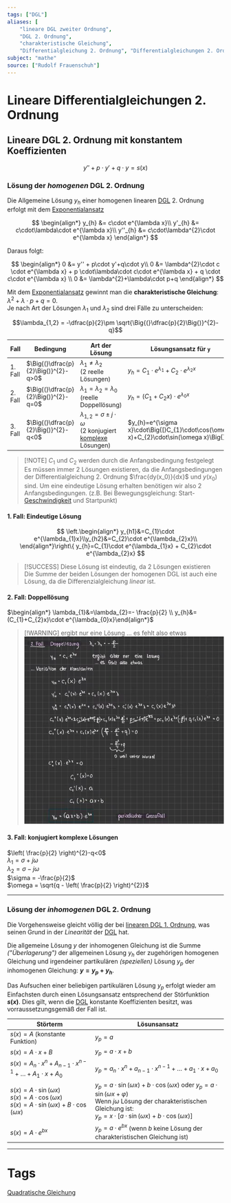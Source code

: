 ```yaml
---
tags: ["DGL"]
aliases: [
	"lineare DGL zweiter Ordnung",
	"DGL 2. Ordnung",
	"charakteristische Gleichung",
	"Differentialgleichung 2. Ordnung", "Differentialgleichungen 2. Ordnung"]
subject: "mathe"
source: ["Rudolf Frauenschuh"]
---
```


# Lineare Differentialgleichungen 2. Ordnung

## Lineare DGL 2. Ordnung mit konstantem Koeffizienten

$$y'' + p\cdot y'+q\cdot y=s(x) $$

### Lösung der *homogenen* DGL 2. Ordnung

Die Allgemeine Lösung $y_h$ einer homogenen linearen [DGL](../{MOC}%20DGL.md) 2. Ordnung erfolgt mit dem [Exponentialansatz](Exponentialansatz.md)

$$
\begin{align*}
	y_{h} &= c\cdot e^{\lambda x}\\
	y'_{h} &= c\cdot\lambda\cdot e^{\lambda x}\\
	y''_{h} &= c\cdot\lambda^{2}\cdot e^{\lambda x}
\end{align*}
$$

Daraus folgt:

$$
\begin{align*}
	0 &= y'' + p\cdot y'+q\cdot y\\
	0 &= \lambda^{2}\cdot c \cdot e^{\lambda x} + p \cdot\lambda\cdot c\cdot e^{\lambda x} + q \cdot c\cdot e^{\lambda x} \\
	0 &= \lambda^{2}+\lambda\cdot p+q
\end{align*}
$$

Mit dem [Exponentialansatz](Exponentialansatz.md) gewinnt man die **charakteristische Gleichung**: $\lambda^{2}+\lambda\cdot p+q=0$.  
Je nach Art der Lösungen $\lambda_{1}$ und $\lambda_{2}$ sind drei Fälle zu unterscheiden: 

$$\lambda_{1,2} = -\dfrac{p}{2}\pm \sqrt{\Big{(}\dfrac{p}{2}\Big{)}^{2}-q}$$

| Fall    | Bedingung                            | Art der Lösung                                                                                                 | Lösungsansatz für `y`                                                                    |
| ------- | ------------------------------------ | -------------------------------------------------------------------------------------------------------------- | ---------------------------------------------------------------------------------------- |
| 1. Fall | $\Big{(}\dfrac{p}{2}\Big{)}^{2}-q>0$ | $\lambda_1 \neq \lambda_2$ <br>(2 reelle Lösungen)                                                                 | $y_{h}= C_{1}\cdot e^{\lambda_{1}}+C_{2}\cdot e^{\lambda_{2}x}$                          |
| 2. Fall | $\Big{(}\dfrac{p}{2}\Big{)}^{2}-q=0$ | $\lambda_{1}=\lambda_{2}=\lambda_0$ <br>(reelle Doppellösung)                                                      | $y_{h}=(C_{1}+C_{2}x)\cdot e^{\lambda_{0}x}$                                             |
| 3. Fall | $\Big{(}\dfrac{p}{2}\Big{)}^{2}-q<0$ | $\lambda_{1,2}=\sigma\pm j\cdot\omega$ <br>(2 konjugiert [komplexe](Komplexe%20Zahlen.md) Lösungen) | $y_{h}=e^{\sigma x}\cdot\Big{[}C_{1}\cdot\cos(\omega x)+C_{2}\cdot\sin(\omega x)\Big{]}$ |

> [!NOTE] $C_{1}$ und $C_{2}$ werden durch die Anfangsbedingung festgelegt  
> Es müssen immer 2 Lösungen existieren, da die Anfangsbedingungen der Differentialgleichung 2. Ordnung $\frac{dy(x_0)}{dx}$ und $y(x_0)$ sind. Um eine eindeutige Lösung erhalten benötigen wir also 2 Anfangsbedingungen. (z.B. Bei Bewegungsgleichung: Start-[Geschwindigkeit](../../Physik/Kinematik.md) und Startpunkt)

#### 1. Fall: Eindeutige Lösung

$$
\left.\begin{align*}
y_{h1}&=C_{1}\cdot e^{\lambda_{1}x}\\y_{h2}&=C_{2}\cdot e^{\lambda_{2}x}\\
\end{align*}\right\{
y_{h}=C_{1}\cdot e^{\lambda_{1}x} + C_{2}\cdot e^{\lambda_{2}x}
$$

> [!SUCCESS] Diese Lösung ist eindeutig, da 2 Lösungen existieren  
> Die Summe der beiden Lösungen der homogenen DGL ist auch eine Lösung, da die Differenzialgleichung *linear* ist.

#### 2. Fall: Doppellösung

$\begin{align*} \lambda_{1}&=\lambda_{2}=- \frac{p}{2} \\ y_{h}&=(C_{1}+C_{2}x)\cdot e^{\lambda_{0}x}\end{align*}$

> [!WARNING] ergibt nur eine Lösung … es fehlt also etwas  
> ![Pasted image 20220601193117](../assets/Pasted%20image%2020220601193117.png)

#### 3. Fall: konjugiert komplexe Lösungen

$\left( \frac{p}{2} \right)^{2}-q<0$  
$\lambda_{1}=\sigma+j\omega$  
$\lambda_{2}=\sigma-j\omega$  
$\sigma = -\frac{p}{2}$  
$\omega = \sqrt{q - \left( \frac{p}{2} \right)^{2}}$

---

### Lösung der *inhomogenen* DGL 2. Ordnung

Die Vorgehensweise gleicht völlig der bei [linearen DGL 1. Ordnung](lineare%20DGL%201.%20Ordnung.md), was seinen Grund in der *Linearität* der [DGL](../{MOC}%20DGL.md) hat. 

Die allgemeine Lösung $y$ der inhomogenen Gleichung ist die Summe *("Überlagerung")* der allgemeinen Lösung $y_{h}$ der zugehörigen homogenen Gleichung und irgendeiner partikulären *(speziellen)* Lösung $y_{p}$ der inhomogenen Gleichung: **$y=y_{p}+y_{h}$**. 

Das Aufsuchen einer beliebigen partikulären Lösung $y_{p}$ erfolgt wieder am Einfachsten durch einen Lösungsansatz entsprechend der Störfunktion **$s(x)$**. Dies gilt, wenn die [DGL](../{MOC}%20DGL.md) konstante Koeffizienten besitzt, was vorraussetzungsgemäß der Fall ist. 

| Störterm                                                                                                       | Lösunsansatz                                                                                                                                                                                                             |
| -------------------------------------------------------------------------------------------------------------- | ------------------------------------------------------------------------------------------------------------------------------------------------------------------------------------------------------------------------ |
| $s(x)=A$ (konstante Funktion)                                                                                  | $y_{p}=a$                                                                                                                                                                                                                |
| $s(x)=A\cdot x+B$                                                                                              | $y_{p}=a\cdot x+b$                                                                                                                                                                                                       |
| $s(x)=A_{n}\cdot x^{n}+A_{n-1}\cdot x^{n-1}+\ldots+A_{1}\cdot x+A_{0}$                                         | $y_p=a_{n}\cdot x^{n}+a_{n-1}\cdot x^{n-1}+…+a_{1}\cdot x+a_{0}$                                                                                                                                                       |
| $s(x)=A\cdot\sin(\omega x)$<br>$s(x)=A\cdot\cos(\omega x)$<br>$s(x)=A\cdot\sin(\omega x)+B\cdot\cos(\omega x)$ | $y_{p}=a\cdot\sin(\omega x)+b\cdot\cos(\omega x)$ oder $y_{p}=a\cdot\sin(\omega x+\varphi)$<br>Wenn $j\omega$ Lösung der charakteristischen Gleichung ist: <br>$y_{p}=x\cdot[a\cdot\sin(\omega x)+b\cdot\cos(\omega x)]$ |
| $s(x)=A\cdot e^{bx}$                                                                                           | $y_{p}=a\cdot e^{bx}$ (wenn $b$ keine Lösung der charakteristischen Gleichung ist)                                                                                                                                       |

---

# Tags

[Quadratische Gleichung](Quadratische%20Gleichung.md)